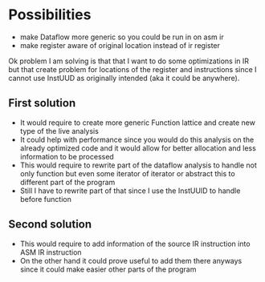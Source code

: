 # Possibilities
* make Dataflow more generic so you could be run in on asm ir
* make register aware of original location instead of ir register

Ok problem I am solving is that that I want to do some optimizations in IR but that create problem for locations of the register and instructions since I cannot use InstUUD as originally intended (aka it could be anywhere).

## First solution
* It would require to create more generic Function lattice and create new type of the live analysis
* It could help with performance since you would do this analysis on the already optimized code and it would allow for better allocation and less information to be processed
* This would require to rewrite part of the dataflow analysis to handle not only function but even some iterator of iterator or abstract this to different part of the program
* Still I have to rewrite part of that since I use the InstUUID to handle before function

## Second solution
* This would require to add information of the source IR instruction into ASM IR instruction
* On the other hand it could prove useful to add them there anyways since it could make easier other parts of the program
